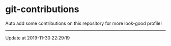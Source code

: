 # git-contributions

Auto add some contributions on this repository for more look-good profile!

---

Update at 2019-11-30 22:29:19
